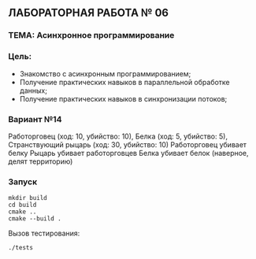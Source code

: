 ## ЛАБОРАТОРНАЯ РАБОТА № 06
### ТЕМА: Асинхронное программирование
### Цель:  
- Знакомство с асинхронным программированием; 
- Получение практических навыков в параллельной обработке данных; 
- Получение практических навыков в синхронизации потоков;
### Вариант №14
Работорговец (ход: 10, убийство: 10), Белка (ход: 5, убийство: 5), Странствующий рыцарь (ход: 30, убийство: 10)
Работорговец убивает белку 
Рыцарь убивает работорговцев 
Белка убивает белок (наверное, делят территорию)
### Запуск
```
mkdir build
cd build
cmake ..
cmake --build .
```
Вызов тестирования:
```
./tests
```